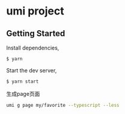 # umi project

## Getting Started

Install dependencies,

```bash
$ yarn
```

Start the dev server,

```bash
$ yarn start
```


生成page页面
```bash
umi g page my/favorite --typescript --less
```